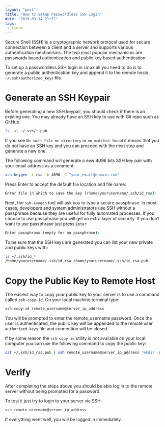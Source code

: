 ```yaml
---
layout: "post"
title: "How to Setup Passwordless SSH Login"
date: "2019-09-14 21:51"
tags:
 - Linux
---
```


Secure Shell (SSH) is a cryptographic network protocol used for secure connection between a client and a server and supports various authentication mechanisms. The two most popular mechanisms are passwords based authentication and public key based authentication.

To set up a passwordless SSH login in Linux all you need to do is to generate a public authentication key and append it to the remote hosts `~/.ssh/authorized_keys` file.

# Generate an SSH Keypair
Before generating a new SSH keypair, you should check if there is an existing one. You may already have an SSH key to use with Git repo such as GitHub.

```bash
ls -al ~/.ssh/*.pub
```
If you see `No such file or directory` or `no matches found` it means that you do not have an SSH key and you can proceed with the next step and generate a new one.

The following command will generate a new 4096 bits SSH key pair with your email address as a comment:
```bash
ssh-keygen -t rsa -b 4096 -C "your_email@domain.com"
```

Press Enter to accept the default file location and file name:

```bash
Enter file in which to save the key (/home/yourusername/.ssh/id_rsa):
```

Next, the `ssh-keygen` tool will ask you to type a secure passphrase. In most cases, developers and system administrators use SSH without a passphrase because they are useful for fully automated processes. If you choose to use passphrase you will get an extra layer of security. If you don’t want to use passphrase just press `Enter`

```bash
Enter passphrase (empty for no passphrase):
```

To be sure that the SSH keys are generated you can list your new private and public keys with:

```bash
ls ~/.ssh/id_*
/home/yourusername/.ssh/id_rsa /home/yourusername/.ssh/id_rsa.pub
```

# Copy the Public Key to Remote Host

The easiest way to copy your public key to your server is to use a command called `ssh-copy-id`. On your local machine terminal type:

```bash
ssh-copy-id remote_username@server_ip_address
```

You will be prompted to enter the remote_username password. Once the user is authenticated, the public key will be appended to the remote user `authorized_keys` file and connection will be closed.

If by some reason the `ssh-copy-id` utility is not available on your local computer you can use the following command to copy the public key:

```bash
cat ~/.ssh/id_rsa.pub | ssh remote_username@server_ip_address "mkdir -p ~/.ssh && chmod 700 ~/.ssh && cat >> ~/.ssh/authorized_keys && chmod 600 ~/.ssh/authorized_keys"
```

# Verify
After completing the steps above you should be able log in to the remote server without being prompted for a password.

To test it just try to login to your server via SSH:
```bash
ssh remote_username@server_ip_address
```

If everything went well, you will be logged in immediately.
